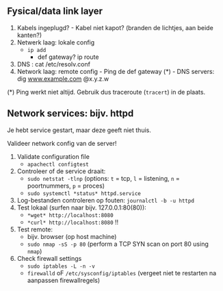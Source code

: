 
## Fysical/data link layer
1. Kabels ingeplugd?
        - Kabel niet kapot? (branden de lichtjes, aan beide kanten?)
2. Netwerk laag: lokale config
      - `ip add`
        - def gateway? ip route
3. DNS : cat /etc/resolv.conf
4. Network laag: remote config
        - Ping de def gateway (*)
        - DNS servers: dig www.example.com @x.y.z.w

(*) Ping werkt niet altijd. Gebruik dus traceroute (```tracert```) in de plaats.

## Network services: bijv. httpd

Je hebt service gestart, maar deze geeft niet thuis.

Valideer network config van de server!

1. Validate configuration file
    - `apachectl configtest`
2. Controleer of de service draait:
    - `sudo netstat -tlnp` (options: `t` = tcp, `l` = listening, `n` = poortnummers, `p` = proces)
    - `sudo systemctl *status* httpd.service`
3. Log-bestanden controleren op fouten: `journalctl -b -u httpd`
4. Test lokaal (surfen naar bijv. 127.0.0.1:80(80)):
    - `*wget* http://localhost:8080`
    - `*curl* http://localhost:8080` !!
5. Test remote:
    - bijv. browser (op host machine)
    - `sudo nmap -sS -p 80` (perform a TCP SYN scan on port 80 using `nmap`)
6. Check firewall settings
    - `sudo iptables -L -n -v`
    - `firewalld` oF `/etc/sysconfig/iptables` (vergeet niet te restarten na aanpassen firewallregels)
